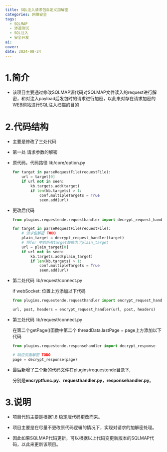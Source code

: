```yaml
---
title: SQL注入请求包自定义加解密
categories: 网络安全
tags: 
  - SQLMAP
  - 渗透测试
  - SQL注入
  - 安全开发
ai: 
cover: 
date: 2024-08-24
---
```


# 1.简介

- 该项目主要通过修改SQLMAP源代码对SQLMAP文件读入的request进行解密，和对注入payload后发包时的请求进行加密，以此来对存在请求加密的WEB网站进行SQL注入扫描的目的

# 2.代码结构

- 主要是修改了三处代码

- 第一处 请求参数的解密 

- 原代码，代码路径 lib/core/option.py

  ```python
  for target in parseRequestFile(requestFile):
      url = target[0]
      if url not in seen:
          kb.targets.add(target)
          if len(kb.targets) > 1:
              conf.multipleTargets = True
              seen.add(url)
  ```

- 更改后代码

  ```python
  from plugins.requestende.requesthandler import decrypt_request_handler
  
  for target in parseRequestFile(requestFile):
      # 请求包解密 TODO
      plain_target = decrypt_request_handler(target)
      # 将for 中的所有target替换为了plain_target
      url = plain_target[0]
      if url not in seen:
          kb.targets.add(plain_target)
          if len(kb.targets) > 1:
              conf.multipleTargets = True
              seen.add(url)
  ```

- 第二处代码 lib/request/connect.py

  if webSocket: 位置上方添加以下代码

  ```python
  from plugins.requestende.requesthandler import encrypt_request_handler
  
  url, post, headers = encrypt_request_handler(url, post, headers)
  ```

- 第三处代码 lib/request/connect.py

  在第二个getPage()函数中第二个 threadData.lastPage = page上方添加以下代码

  ```python
  from plugins.requestende.responsehandler import decrypt_response
  
  # 响应页面解密 TODO
  page = decrypt_response(page)
  ```



- 最后新增了三个新的代码文件在plugins/requestende目录下,

  分别是**encryptfunc.py**、**requesthandler.py**，**responsehandler.py**。

  

# 3.说明

- 项目代码主要是根据1.8 稳定版代码更改而来。

- 项目主要是在尽量不更改原代码逻辑的情况下，实现对请求的加解密处理。
- 因此如果SQLMAP代码更新，可以根据以上代码变更新版本的SQLMAP代码，以此来更新该项目。